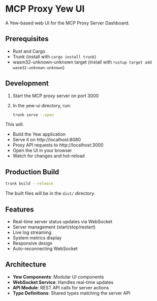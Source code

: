 # MCP Proxy Yew UI

A Yew-based web UI for the MCP Proxy Server Dashboard.

## Prerequisites

- Rust and Cargo
- Trunk (install with `cargo install trunk`)
- wasm32-unknown-unknown target (install with `rustup target add wasm32-unknown-unknown`)

## Development

1. Start the MCP proxy server on port 3000

2. In the yew-ui directory, run:
   ```bash
   trunk serve --open
   ```

This will:
- Build the Yew application
- Serve it on http://localhost:8080
- Proxy API requests to http://localhost:3000
- Open the UI in your browser
- Watch for changes and hot-reload

## Production Build

```bash
trunk build --release
```

The built files will be in the `dist/` directory.

## Features

- Real-time server status updates via WebSocket
- Server management (start/stop/restart)
- Live log streaming
- System metrics display
- Responsive design
- Auto-reconnecting WebSocket

## Architecture

- **Yew Components**: Modular UI components
- **WebSocket Service**: Handles real-time updates
- **API Module**: REST API calls for server actions
- **Type Definitions**: Shared types matching the server API